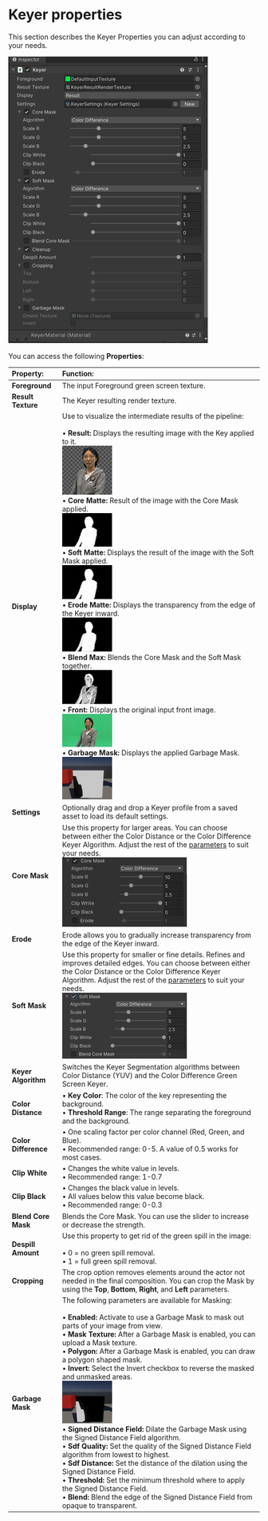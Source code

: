 # Keyer properties

This section describes the Keyer Properties you can adjust according to your needs.

![keyer-inspector](images/keyer-inspector.png)

You can access the following **Properties**:

| **Property:**        | **Function:**               |
| :------------------- | :-------------------------- |
| __Foreground__ | The input Foreground green screen texture. |
| __Result Texture__ | The Keyer resulting render texture.|
| __Display__ | Use to visualize the intermediate results of the pipeline:<br /><br />• **Result:** Displays the resulting image with the Key applied to it. <br /> ![result](images/result.png)<br />• **Core Matte:** Result of the image with the Core Mask applied. <br /> ![Core Matte](images/core-matte.png) <br />• **Soft Matte:** Displays the result of the image with the Soft Mask applied. <br /> ![Soft Matte](images/soft-matte.png) <br />•  **Erode Matte:** Displays the transparency from the edge of the Keyer inward. <br /> ![Erode Matte](images/erode-matte.png) <br />• **Blend Max:** Blends the Core Mask and the Soft Mask together.<br /> ![Blend Matte](images/blend-max.png) <br />• **Front:** Displays the original input front image. <br /> ![front](images/front.png) <br />• **Garbage Mask:** Displays the applied Garbage Mask. <br /> ![Garbage Mask](images/garbage-mask.png) <br />|
| __Settings__ | Optionally drag and drop a Keyer profile from a saved asset to load its default settings.|
| __Core Mask__ |Use this property for larger areas. You can choose between either the Color Distance or the Color Difference Keyer Algorithm. Adjust the rest of the [parameters](keyer-property-reference.md) to suit your needs. <br /> ![Core Mask](images/core-mask.png)|
| __Erode__ |Erode allows you to gradually increase transparency from the edge of the Keyer inward. |
| __Soft Mask__ | Use this property for smaller or fine details. Refines and improves detailed edges. You can choose between either the Color Distance or the Color Difference Keyer Algorithm. Adjust the rest of the [parameters](keyer-property-reference.md) to suit your needs. <br /> ![Soft Mask](images/soft-mask-screen.png)|
| __Keyer Algorithm__ |Switches the Keyer Segmentation algorithms between Color Distance (YUV) and the Color Difference Green Screen Keyer. |
| __Color Distance__ | • **Key Color**: The color of the key representing the background.<br />• **Threshold Range**: The range separating the foreground and the background.|
| __Color Difference__ | • One scaling factor per color channel (Red, Green, and Blue).<br />• Recommended range: 0-5. A value of 0.5 works for most cases.|
| __Clip White__ | • Changes the white value in levels.<br />• Recommended range: 1-0.7|
| __Clip Black__ | • Changes the black value in levels. <br />• All values below this value become black. <br />• Recommended range: 0-0.3|
| __Blend Core Mask__ |Blends the Core Mask. You can use the slider to increase or decrease the strength. |
| __Despill Amount__ | Use this property to get rid of the green spill in the image:<br /><br />• 0 = no green spill removal.<br />• 1 = full green spill removal.|
| __Cropping__ | The crop option removes elements around the actor not needed in the final composition. You can crop the Mask by using the **Top**, **Bottom**, **Right**, and **Left** parameters. |
| __Garbage Mask__ | The following parameters are available for Masking: <br /><br />• **Enabled:** Activate to use a Garbage Mask to mask out parts of your image from view. <br />• **Mask Texture:** After a Garbage Mask is enabled, you can upload a Mask texture.<br />• **Polygon:** After a Garbage Mask is enabled, you can draw a polygon shaped mask. <br />• **Invert:** Select the Invert checkbox to reverse the masked and unmasked areas. <br /> ![Invert Garbage Mask](images/garbage-mask-invert.png) <br />• **Signed Distance Field:** Dilate the Garbage Mask using the Signed Distance Field algorithm. <br />• **Sdf Quality:** Set the quality of the Signed Distance Field algorithm from lowest to highest.<br />• **Sdf Distance:** Set the distance of the dilation using the Signed Distance Field. <br />• **Threshold:** Set the minimum threshold where to apply the Signed Distance Field.<br />• **Blend:** Blend the edge of the Signed Distance Field from opaque to transparent.|
